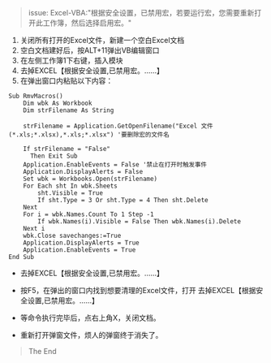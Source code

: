 > issue: Excel-VBA:"根据安全设置，已禁用宏，若要运行宏，您需要重新打开此工作簿，然后选择启用宏。"

1. 关闭所有打开的Excel文件，新建一个空白Excel文档
2. 空白文档建好后，按ALT+11弹出VB编辑窗口
3. 在左侧工作簿1下右键，插入模块
4. 去掉EXCEL【根据安全设置,已禁用宏。……】
5. 在弹出窗口内粘贴以下内容：

```
Sub RmvMacros()
    Dim wbk As Workbook
    Dim strFilename As String

    strFilename = Application.GetOpenFilename("Excel 文件 (*.xls;*.xlsx),*.xls;*.xlsx") '要删除宏的文件名

    If strFilename = "False" 
      Then Exit Sub
    Application.EnableEvents = False '禁止在打开时触发事件
    Application.DisplayAlerts = False
    Set wbk = Workbooks.Open(strFilename)
    For Each sht In wbk.Sheets
        sht.Visible = True
        If sht.Type = 3 Or sht.Type = 4 Then sht.Delete
    Next
    For i = wbk.Names.Count To 1 Step -1
        If wbk.Names(i).Visible = False Then wbk.Names(i).Delete
    Next i
    wbk.Close savechanges:=True
    Application.DisplayAlerts = True
    Application.EnableEvents = True
End Sub
```

+ 去掉EXCEL【根据安全设置,已禁用宏。……】
 

+ 按F5，在弹出的窗口内找到想要清理的Excel文件，打开
去掉EXCEL【根据安全设置,已禁用宏。……】

+ 等命令执行完毕后，点右上角X，关闭文档。

+ 重新打开弹窗文件，烦人的弹窗终于消失了。

> The End
